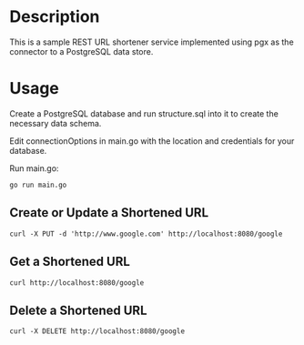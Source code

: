 
# Description

This is a sample REST URL shortener service implemented using pgx as the connector to a PostgreSQL data store.

# Usage

Create a PostgreSQL database and run structure.sql into it to create the necessary data schema.

Edit connectionOptions in main.go with the location and credentials for your database.

Run main.go:

    go run main.go

## Create or Update a Shortened URL

    curl -X PUT -d 'http://www.google.com' http://localhost:8080/google

## Get a Shortened URL

    curl http://localhost:8080/google

## Delete a Shortened URL

    curl -X DELETE http://localhost:8080/google



